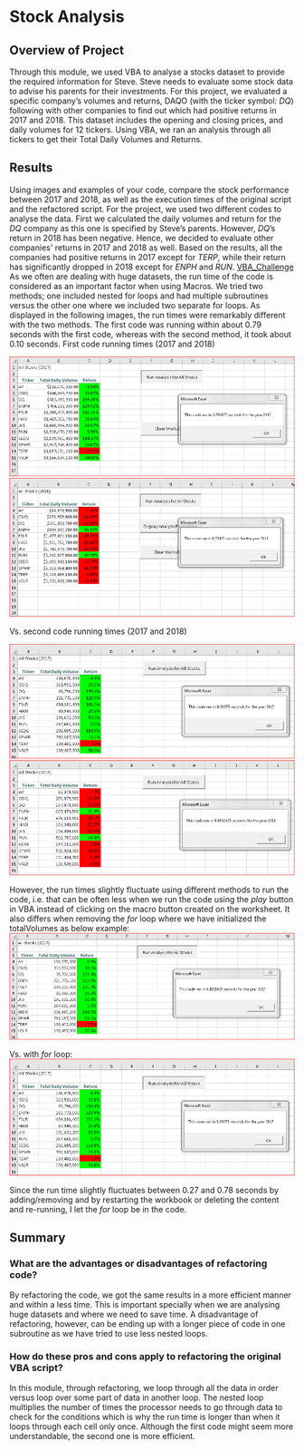 # **Stock Analysis**

## **Overview of Project**
Through this module, we used VBA to analyse a stocks dataset to provide the required information for Steve. Steve needs to evaluate some stock data to advise his parents for their investments. For this project, we evaluated a specific company’s volumes and returns, DAQO (with the ticker symbol: *DQ*) following with other companies to find out which had positive returns in 2017 and 2018.
This dataset includes the opening and closing prices, and daily volumes for 12 tickers. Using VBA, we ran an analysis through all tickers to get their Total Daily Volumes and Returns.

## **Results**
Using images and examples of your code, compare the stock performance between 2017 and 2018, as well as the execution times of the original script and the refactored script.
For the project, we used two different codes to analyse the data. First we calculated the daily volumes and return for the *DQ* company as this one is specified by Steve’s parents. However, *DQ*’s return in 2018 has been negative. Hence, we decided to evaluate other companies' returns in 2017 and 2018 as well.
Based on the results, all the companies had positive returns in 2017 except for *TERP*, while their return has significantly dropped in 2018 except for *ENPH* and *RUN*.
[VBA_Challenge](https://github.com/zkt2018/stock-analysis/blob/main/VBA_Challenge.xlsm)
As we often are dealing with huge datasets, the run time of the code is considered as an important factor when using Macros. We tried two methods; one included nested for loops and had multiple subroutines versus the other one where we included two separate for loops. As displayed in the following images, the run times were remarkably different with the two methods. The first code was running within about 0.79 seconds with the first code, whereas with the second method, it took about 0.10 seconds.
First code running times (2017 and 2018)

![Initial_Code_Running_Time_2017](https://github.com/zkt2018/stock-analysis/blob/main/Resources/Initial_Code_Running_Time_2017.PNG)
![Initial_Code_Running_Time_2018](https://github.com/zkt2018/stock-analysis/blob/main/Resources/Initial_Code_Running_Time_2018.PNG)

Vs. second code running times (2017 and 2018)

![VBA_Challenge_2017](https://github.com/zkt2018/stock-analysis/blob/main/Resources/VBA_Challenge_2017.png)
![VBA_Challenge_2018](https://github.com/zkt2018/stock-analysis/blob/main/Resources/VBA_Challenge_2018.png)

However, the run times slightly fluctuate using different methods to run the code, i.e. that can be often less when we run the code using the *play* button in VBA instead of clicking on the macro button created on the worksheet. It also differs when removing the *for* loop where we have initialized the totalVolumes as below example:
![VBA_Challenge_2017_WithoutForLoop](https://github.com/zkt2018/stock-analysis/blob/main/Resources/VBA_Challenge_2017_WithoutForLoop.png)

Vs. with *for* loop:
![VBA_Challenge_2017_forLoop](https://github.com/zkt2018/stock-analysis/blob/main/Resources/VBA_Challenge_2017_forLoop.png)

Since the run time slightly fluctuates between 0.27 and 0.78 seconds by adding/removing and by restarting the workbook or deleting the content and re-running, I let the *for* loop be in the code.

## **Summary**
### What are the advantages or disadvantages of refactoring code?
By refactoring the code, we got the same results in a more efficient manner and within a less time. This is important specially when we are analysing huge datasets and where we need to save time. 
A disadvantage of refactoring, however, can be ending up with a longer piece of code in one subroutine as we have tried to use less nested loops. 
### How do these pros and cons apply to refactoring the original VBA script?
In this module, through refactoring, we loop through all the data in order versus loop over some part of data in another loop. The nested loop multiplies the number of times the processor needs to go through data to check for the conditions which is why the run time is longer than when it loops through each cell only once.
Although the first code might seem more understandable, the second one is more efficient.
